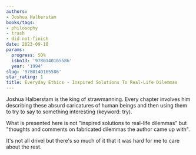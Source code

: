 ```yaml
---
authors:
- Joshua Halberstam
books/tags:
- philosophy
- trash
- did-not-finish
date: 2023-09-18
params:
  progress: 50%
  isbn13: '9780140165586'
  year: '1994'
slug: '9780140165586'
star_rating: 1
title: Everyday Ethics - Inspired Solutions To Real-Life Dilemmas
---
```


Joshua Halberstam is the king of strawmanning. Every chapter involves him describing these absurd caricatures of human beings and then using them to try to say to something interesting (keyword: try).

<!--more-->

What is presented here is not "inspired solutions to real-life dilemmas" but "thoughts and comments on fabricated dilemmas the author came up with".

It's not all drivel but there's so much of it that it was hard for me to care about the rest.